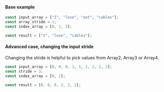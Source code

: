 #### Base example

```js
const input_array = ["I", "love", "not", "cables"];
const array_stride = 1;
const index_array = [0, 1, 3];

const result = ["I", "love", "cables"];
```

#### Advanced case, changing the input stride

Changing the stride is helpful to pick values from Array2, Array3 or Array4.

```js
const input_array = [0, 0, 0, 1, 1, 1, 2, 2, 2];
const stride = 3;
const index_array = [0, 2];

const result = [0, 0, 0, 2, 2, 2];
```
